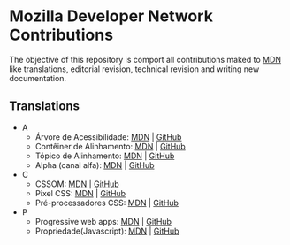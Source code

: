# Mozilla Developer Network Contributions

The objective of this repository is comport all contributions maked to [MDN](https://developer.mozilla.org/) like translations, editorial revision, technical revision and writing new documentation.

## Translations
* A
	* Árvore de Acessibilidade: [MDN](https://developer.mozilla.org/pt-BR/docs/Glossario/arvore_de_acessibilidade) | [GitHub](./translations/glossary/a/acessibility_tree.md)
	* Contêiner de Alinhamento: [MDN](https://developer.mozilla.org/pt-BR/docs/Glossario/conteiner_de_alinhamento) | [GitHub](./translations/glossary/a/alignment_container.md)
	* Tópico de Alinhamento: [MDN](https://developer.mozilla.org/pt-BR/docs/Glossario/topico_de_alinhamento) | [GitHub](./translations/glossary/a/alignment_subject.md)
	* Alpha (canal alfa): [MDN](https://developer.mozilla.org/pt-BR/docs/Glossario/Alpha) | [GitHub](./translations/glossary/a/alpha.md)
* C
	* CSSOM: [MDN](https://developer.mozilla.org/pt-BR/docs/Glossario/CSSOM) | [GitHub](./translations/glossary/c/CSSOM.md)
	* Pixel CSS: [MDN](https://developer.mozilla.org/pt-BR/docs/Glossario/CSS_pixel) | [GitHub](./translations/glossary/c/css_pixel.md)
	* Pré-processadores CSS: [MDN](https://developer.mozilla.org/pt-BR/docs/Glossario/CSS_preprocessor) | [GitHub](./translations/glossary/c/css_preprocessor.md)
* P
	* Progressive web apps: [MDN](https://developer.mozilla.org/pt-BR/docs/Glossario/Progressive_web_apps) | [GitHub](./translations/glossary/p/progressive_web_apps.md)
	* Propriedade(Javascript): [MDN](https://developer.mozilla.org/pt-BR/docs/Glossario/property/JavaScript) | [GitHub](./translations/glossary/p/Property_Javascript.md)
